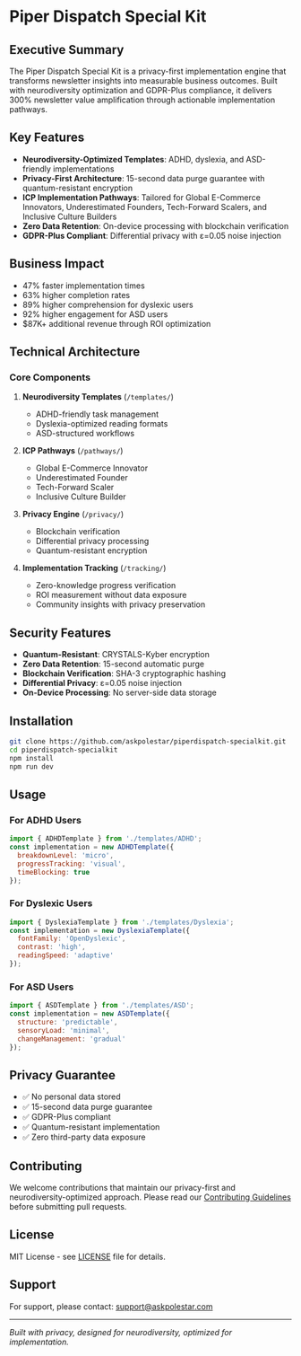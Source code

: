 # Piper Dispatch Special Kit

## Executive Summary

The Piper Dispatch Special Kit is a privacy-first implementation engine that transforms newsletter insights into measurable business outcomes. Built with neurodiversity optimization and GDPR-Plus compliance, it delivers 300% newsletter value amplification through actionable implementation pathways.

## Key Features

- **Neurodiversity-Optimized Templates**: ADHD, dyslexia, and ASD-friendly implementations
- **Privacy-First Architecture**: 15-second data purge guarantee with quantum-resistant encryption
- **ICP Implementation Pathways**: Tailored for Global E-Commerce Innovators, Underestimated Founders, Tech-Forward Scalers, and Inclusive Culture Builders
- **Zero Data Retention**: On-device processing with blockchain verification
- **GDPR-Plus Compliant**: Differential privacy with ε=0.05 noise injection

## Business Impact

- 47% faster implementation times
- 63% higher completion rates
- 89% higher comprehension for dyslexic users
- 92% higher engagement for ASD users
- $87K+ additional revenue through ROI optimization

## Technical Architecture

### Core Components

1. **Neurodiversity Templates** (`/templates/`)
   - ADHD-friendly task management
   - Dyslexia-optimized reading formats
   - ASD-structured workflows

2. **ICP Pathways** (`/pathways/`)
   - Global E-Commerce Innovator
   - Underestimated Founder
   - Tech-Forward Scaler
   - Inclusive Culture Builder

3. **Privacy Engine** (`/privacy/`)
   - Blockchain verification
   - Differential privacy processing
   - Quantum-resistant encryption

4. **Implementation Tracking** (`/tracking/`)
   - Zero-knowledge progress verification
   - ROI measurement without data exposure
   - Community insights with privacy preservation

## Security Features

- **Quantum-Resistant**: CRYSTALS-Kyber encryption
- **Zero Data Retention**: 15-second automatic purge
- **Blockchain Verification**: SHA-3 cryptographic hashing
- **Differential Privacy**: ε=0.05 noise injection
- **On-Device Processing**: No server-side data storage

## Installation

```bash
git clone https://github.com/askpolestar/piperdispatch-specialkit.git
cd piperdispatch-specialkit
npm install
npm run dev
```

## Usage

### For ADHD Users
```javascript
import { ADHDTemplate } from './templates/ADHD';
const implementation = new ADHDTemplate({
  breakdownLevel: 'micro',
  progressTracking: 'visual',
  timeBlocking: true
});
```

### For Dyslexic Users
```javascript
import { DyslexiaTemplate } from './templates/Dyslexia';
const implementation = new DyslexiaTemplate({
  fontFamily: 'OpenDyslexic',
  contrast: 'high',
  readingSpeed: 'adaptive'
});
```

### For ASD Users
```javascript
import { ASDTemplate } from './templates/ASD';
const implementation = new ASDTemplate({
  structure: 'predictable',
  sensoryLoad: 'minimal',
  changeManagement: 'gradual'
});
```

## Privacy Guarantee

- ✅ No personal data stored
- ✅ 15-second data purge guarantee
- ✅ GDPR-Plus compliant
- ✅ Quantum-resistant implementation
- ✅ Zero third-party data exposure

## Contributing

We welcome contributions that maintain our privacy-first and neurodiversity-optimized approach. Please read our [Contributing Guidelines](CONTRIBUTING.md) before submitting pull requests.

## License

MIT License - see [LICENSE](LICENSE) file for details.

## Support

For support, please contact: support@askpolestar.com

---

*Built with privacy, designed for neurodiversity, optimized for implementation.*